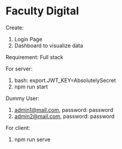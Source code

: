 # Faculty Digital

Create:

1. Login Page
2. Dashboard to visualize data

Requirement: Full stack

For server:
1. bash: export.JWT_KEY=AbsolutelySecret
2. npm run start

Dummy User: 
1. admin1@mail.com, password: password
2. admin2@mail.com, password: password

For client: 
1. npm run serve
